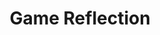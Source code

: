 ---
layout: default
title: Game Reflection
nav_order: 4
has_children: true
permalink: /docs/game-reflection
---